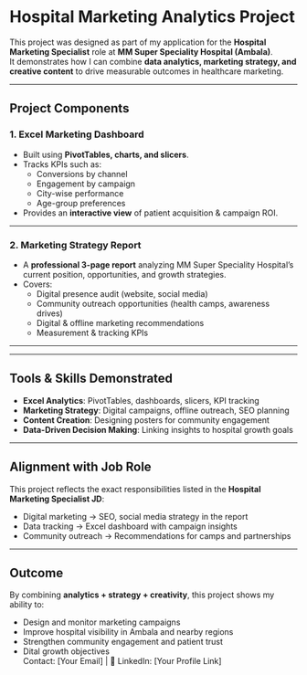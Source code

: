 # Hospital Marketing Analytics Project

This project was designed as part of my application for the **Hospital Marketing Specialist** role at **MM Super Speciality Hospital (Ambala)**.  
It demonstrates how I can combine **data analytics, marketing strategy, and creative content** to drive measurable outcomes in healthcare marketing.

---

## Project Components

### 1. Excel Marketing Dashboard
- Built using **PivotTables, charts, and slicers**.  
- Tracks KPIs such as:  
  - Conversions by channel  
  - Engagement by campaign  
  - City-wise performance  
  - Age-group preferences  
- Provides an **interactive view** of patient acquisition & campaign ROI.  

---

### 2. Marketing Strategy Report
- A **professional 3-page report** analyzing MM Super Speciality Hospital’s current position, opportunities, and growth strategies.  
- Covers:  
  - Digital presence audit (website, social media)  
  - Community outreach opportunities (health camps, awareness drives)  
  - Digital & offline marketing recommendations  
  - Measurement & tracking KPIs  

---

---

## Tools & Skills Demonstrated
- **Excel Analytics**: PivotTables, dashboards, slicers, KPI tracking  
- **Marketing Strategy**: Digital campaigns, offline outreach, SEO planning  
- **Content Creation**: Designing posters for community engagement  
- **Data-Driven Decision Making**: Linking insights to hospital growth goals  

---

## Alignment with Job Role
This project reflects the exact responsibilities listed in the **Hospital Marketing Specialist JD**:  
- Digital marketing → SEO, social media strategy in the report  
- Data tracking → Excel dashboard with campaign insights  
- Community outreach → Recommendations for camps and partnerships  

---

## Outcome
By combining **analytics + strategy + creativity**, this project shows my ability to:
- Design and monitor marketing campaigns  
- Improve hospital visibility in Ambala and nearby regions  
- Strengthen community engagement and patient trust  
- Dital growth objectives  
Contact: [Your Email] | 🔗 LinkedIn: [Your Profile Link]  
